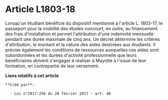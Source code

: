 # Article L1803-18

Lorsqu'un étudiant bénéficie du dispositif mentionné à l'article L. 1803-17, le passeport pour la mobilité des études
concourt, en outre, au financement des frais d'installation et permet l'attribution d'une indemnité mensuelle pendant une
durée maximale de cinq ans. Un décret détermine les critères d'attribution, le montant et la nature des aides destinées aux
étudiants. Il précise également les conditions de ressources auxquelles ces aides sont subordonnées et les durées d'activité
professionnelle que leurs bénéficiaires doivent s'engager à réaliser à Mayotte à l'issue de leur formation, en contrepartie
de leur versement.

**Liens relatifs à cet article**

	**Créé par**:

	  - Loi n°2017-256 du 28 février 2017 - art. 48
